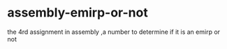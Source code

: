 # assembly-emirp-or-not
the 4rd assignment in assembly ,a number to determine if it is an emirp or not 
